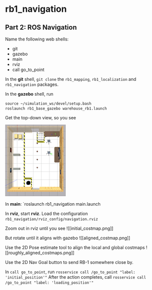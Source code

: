 # rb1_navigation

## Part 2: ROS Navigation

Name the following web shells:
- git
- gazebo
- main
- rviz
- call go_to_point

In the **git** shell, `git clone` the `rb1_mapping`, `rb1_localization` and `rb1_navigation` packages.


In the **gazebo** shell, run
```
source ~/simulation_ws/devel/setup.bash
roslaunch rb1_base_gazebo warehouse_rb1.launch
```
Get the top-down view, so you see

![Top-down warehouse view](warehouse_topdown.png)

In **main**: `roslaunch rb1_navigation main.launch

In **rviz**, start **rviz**. Load the configuration
`rb1_navigation/rviz_config/navigation.rviz`

Zoom out in rviz until you see
![[initial_costmap.png]]

But rotate until it aligns with gazebo
![[aligned_costmap.png]]

Use the 2D Pose estimate tool to align the local and global costmaps
![[roughly_aligned_costmaps.png]]

Use the 2D Nav Goal button to send RB-1 somewhere close by.

In `call go_to_point`, run
`rosservice call /go_to_point "label: 'initial_position'"`
After the action completes, call
`rosservice call /go_to_point "label: 'loading_position'"`
